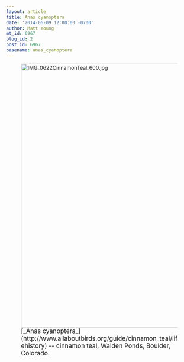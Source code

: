 ```yaml
---
layout: article
title: Anas cyanoptera
date: '2014-06-09 12:00:00 -0700'
author: Matt Young
mt_id: 6967
blog_id: 2
post_id: 6967
basename: anas_cyanoptera
---
```

<figure>
<img src="/PT/uploads/2014/IMG_0622CinnamonTeal_600.jpg" alt="IMG_0622CinnamonTeal_600.jpg" width="600" height="713" />
<figcaption markdown="span">
<big>[_Anas cyanoptera_](http://www.allaboutbirds.org/guide/cinnamon_teal/lifehistory) -- cinnamon teal, Walden Ponds, Boulder, Colorado.</big>

</figcaption>
</figure>
